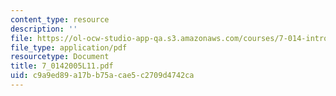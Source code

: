 ```yaml
---
content_type: resource
description: ''
file: https://ol-ocw-studio-app-qa.s3.amazonaws.com/courses/7-014-introductory-biology-spring-2005/c9a9ed89a17bb75acae5c2709d4742ca_7_0142005L11.pdf
file_type: application/pdf
resourcetype: Document
title: 7_0142005L11.pdf
uid: c9a9ed89-a17b-b75a-cae5-c2709d4742ca
---
```

